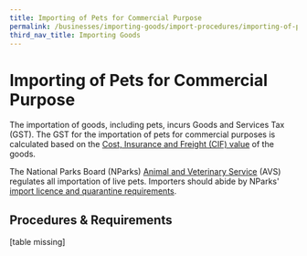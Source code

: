 ```yaml
---
title: Importing of Pets for Commercial Purpose
permalink: /businesses/importing-goods/import-procedures/importing-of-pets-for-commercial-purpose
third_nav_title: Importing Goods
---
```


# Importing of Pets for Commercial Purpose

The importation of goods, including pets, incurs Goods and Services Tax (GST). The GST for the importation of pets for commercial purposes is calculated based on the  [Cost, Insurance and Freight (CIF) value](https://singapore-customs-staging.netlify.app/businesses/importing-goods/importing-dutiable-motor-vehicles/establishing-the-customs-value) of the goods.

The National Parks Board (NParks)  [Animal and Veterinary Service](https://www.nparks.gov.sg/avs)  (AVS) regulates all importation of live pets. Importers should abide by NParks'  [import licence and quarantine requirements](https://www.nparks.gov.sg/avs/pets/bringing-animals-into-singapore-and-exporting/bringing-in-and-transshipping-dogs-and-cats/general-information).

## Procedures & Requirements

[table missing]
